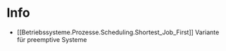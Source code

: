
# Info

- [[Betriebssysteme.Prozesse.Scheduling.Shortest_Job_First]] Variante für preemptive Systeme